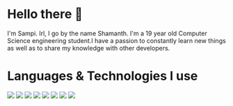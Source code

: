 # Hello there 👋

I'm Sampi. Irl, I go by the name Shamanth. I'm a 19 year old Computer Science engineering student.I have a passion to constantly learn new things as well as to share my knowledge with other developers. 


# Languages & Technologies I use

<p align="left">
  <img src="https://img.shields.io/badge/-JavaScript-brightgreen?style=for-the-badge&logo=JavaScript&logoColor=000000&color=F7DF1E">
  <img src="https://img.shields.io/badge/-HTML-brightgreen?style=for-the-badge&logo=HTML5&logoColor=ffffff&color=E34F26">
  <img src="https://img.shields.io/badge/-CSS-brightgreen?style=for-the-badge&logo=CSS3&logoColor=ffffff&color=1572B6">
  <img src="https://img.shields.io/badge/-C-brightgreen?style=for-the-badge&logo=C&logoColor=ffffff&color=A8B9CC">
  <img src="https://img.shields.io/badge/-Java-brightgreen?style=for-the-badge&logo=Java&logoColor=ffffff&color=007396">
  <img src="https://img.shields.io/badge/-VS%20Code-brightgreen?style=for-the-badge&logo=Visual%20Studio%20Code&logoColor=ffffff&color=007ACC">
  <img src="https://img.shields.io/badge/-Git-brightgreen?style=for-the-badge&logo=Git&logoColor=000000&color=F05032">
  <img src="https://img.shields.io/badge/-GitHub-brightgreen?style=for-the-badge&logo=GitHub&logoColor=ffffff&color=181717">
</p>
